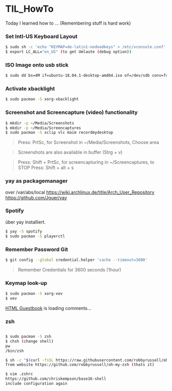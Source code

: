 # TIL_HowTo
Today I learned how to ... (Remembering stuff is hard work)

### Set Intl-US Keyboard Layout
```bash
$ sudo sh -c 'echo "KEYMAP=de-latin1-nodeadkeys" > /etc/vconsole.conf'
$ export LC_ALL="en_US" (to get Umlaute (debug option))
```
### ISO Image onto usb stick
```bash
$ sudo dd bs=4M if=ubuntu-18.04.1-desktop-amd64.iso of=/dev/sdb conv=fdatasync status=progress && sync
```

### Activate xbacklight
```bash
$ sudo pacman -S xorg-xbacklight
```

### Screenshot and Screencapture (video) functionality
```bash
$ mkdir -p ~/Media/Screenshots
$ mkdir -p ~/Media/Screencaptures
$ sudo pacman -S xclip vlc maim recordmydesktop
```
> Press: PrtSc, for Screenshot in ~/Media/Screenshots, Choose area

> Screenshots are also available in buffer (Strg + v)

> Press: Shift + PrtSc, for screencapturing in ~/Screencaptures, to STOP Press: Shift + alt + s

### yay as packagemanager
over /var/abs/local 
https://wiki.archlinux.de/title/Arch_User_Repository
https://github.com/Jguer/yay

### Spotify
über yay installiert.
```bash
$ yay -S spotify
$ sudo pacman -S playerctl
```

### Remember Password Git 
```bash
$ git config --global credential.helper 'cache --timeout=3600'
```
> Remember Credentials for 3600 seconds (1hour)

### Keymap look-up
```bash
$ sudo pacman -S xorg-xev
$ xev
```

<!-- begin wwww.htmlcommentbox.com -->
 <div id="HCB_comment_box"><a href="http://www.htmlcommentbox.com">HTML Guestbook</a> is loading comments...</div>
 <link rel="stylesheet" type="text/css" href="//www.htmlcommentbox.com/static/skins/bootstrap/twitter-bootstrap.css?v=0" />
 <script type="text/javascript" id="hcb"> /*<!--*/ if(!window.hcb_user){hcb_user={comments_header:'Guestbook'};} (function(){var s=document.createElement("script"), l=hcb_user.PAGE || (""+window.location).replace(/'/g,"%27"), h="//www.htmlcommentbox.com";s.setAttribute("type","text/javascript");s.setAttribute("src", h+"/jread?page="+encodeURIComponent(l).replace("+","%2B")+"&opts=16862&num=10&ts=1543097650597");if (typeof s!="undefined") document.getElementsByTagName("head")[0].appendChild(s);})(); /*-->*/ </script>
<!-- end www.htmlcommentbox.com -->

### zsh
```bash

$ sudo pacman -S zsh
$ chsh (change shell)
pw
/bin/zsh

$ sh -c "$(curl -fsSL https://raw.githubusercontent.com/robbyrussell/oh-my-zsh/master/tools/install.sh)"
from website https://github.com/robbyrussell/oh-my-zsh (thats it)

$ vim .zshrc
https://github.com/chriskempson/base16-shell
include configuration again
